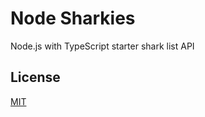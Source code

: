 # Node Sharkies

Node.js with TypeScript starter shark list API

## License

[MIT](https://choosealicense.com/licenses/mit/)